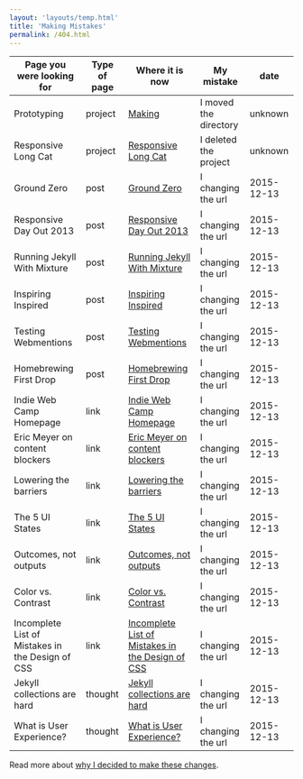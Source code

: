 ```yaml
---
layout: 'layouts/temp.html'
title: 'Making Mistakes'
permalink: /404.html
---
```


| Page you were looking for | Type of page | Where it is now | My mistake | date |
| --- | --- | --- | --- | --- |
| Prototyping | project | [Making](/making/) | I moved the directory | unknown |
| Responsive Long Cat | project | [Responsive Long Cat](/making/responsive-long-cat/) | I deleted the project | unknown |
| Ground Zero | post | [Ground Zero](/writing/2013/02/ground-zero/) | I changing the url | 2015-12-13 |
| Responsive Day Out 2013 | post | [Responsive Day Out 2013](/writing/2013/03/responsive-day-out-2013/) | I changing the url | 2015-12-13 |
| Running Jekyll With Mixture | post | [Running Jekyll With Mixture](/writing/2013/03/running-jekyll-with-mixture/) | I changing the url | 2015-12-13 |
| Inspiring Inspired | post | [Inspiring Inspired](/writing/2013/06/inspiring-inspired/) | I changing the url | 2015-12-13 |
| Testing Webmentions | post | [Testing Webmentions](/writing/2013/09/testing-webmentions/) | I changing the url | 2015-12-13 |
| Homebrewing First Drop | post | [Homebrewing First Drop](/writing/2015/08/homebrewing-first-drop/) | I changing the url | 2015-12-13 |
| Indie Web Camp Homepage | link | [Indie Web Camp Homepage](/collecting/links/2015/08/indieweb-camp-homepage/) | I changing the url | 2015-12-13 |
| Eric Meyer on content blockers | link | [Eric Meyer on content blockers](/collecting/links/2015/09/eric-meyer-on-content-blockers/) | I changing the url | 2015-12-13 |
| Lowering the barriers | link | [Lowering the barriers](/collecting/links/2015/09/lowering-the-barriers/) | I changing the url | 2015-12-13 |
| The 5 UI States | link | [The 5 UI States](/collecting/links/2015/09/the-5-ui-states/) | I changing the url | 2015-12-13 |
| Outcomes, not outputs | link | [Outcomes, not outputs](/collecting/links/2015/09/outcomes-not-outputs/) | I changing the url | 2015-12-13 |
| Color vs. Contrast | link | [Color vs. Contrast](/collecting/links/2015/10/color-vs-contrast/) | I changing the url | 2015-12-13 |
| Incomplete List of Mistakes in the Design of CSS | link | [Incomplete List of Mistakes in the Design of CSS](/collecting/links/2015/10/incomplete-list-of-mistakes-in-the-design-of-css/) | I changing the url | 2015-12-13 |
| Jekyll collections are hard | thought | [Jekyll collections are hard](/collecting/thoughts/2015/08/jekyll-collections-are-hard/) | I changing the url | 2015-12-13 |
| What is User Experience? | thought | [What is User Experience?](/collecting/thoughts/2015/10/what-is-user-experience/) | I changing the url | 2015-12-13 |

Read more about [why I decided to make these changes](/making/mistakes/).
